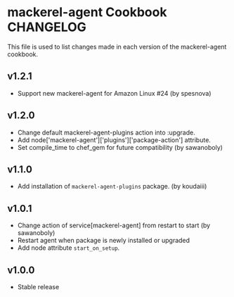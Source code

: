 mackerel-agent Cookbook CHANGELOG
=================================
This file is used to list changes made in each version of the mackerel-agent cookbook.

v1.2.1
------
- Support new mackerel-agent for Amazon Linux #24 (by spesnova)

v1.2.0
------
- Change default mackerel-agent-plugins action into :upgrade.
- Add node['mackerel-agent']['plugins']['package-action'] attribute.
- Set compile_time to chef_gem for future compatibility (by sawanoboly)

v1.1.0
------
- Add installation of `mackerel-agent-plugins` package. (by koudaiii)

v1.0.1
------
- Change action of service[mackerel-agent] from restart to start (by sawanoboly)
- Restart agent when package is newly installed or upgraded
- Add node attribute `start_on_setup`.

v1.0.0
------
- Stable release
